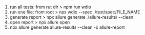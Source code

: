 1. run all tests: from rut dir > npm run wdio
2. run one file: from root > npx wdio --spec ./test/spec/FILE_NAME
3. generate report > npx allure generate .\allure-results\ --clean
4. open report > npx allure open
5. npx allure generate allure-results --clean -o allure-report


